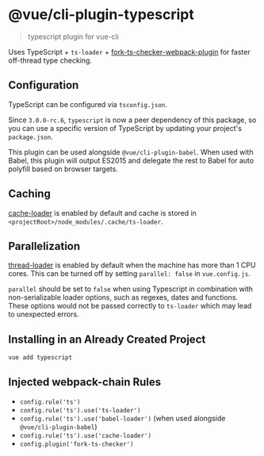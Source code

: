 # @vue/cli-plugin-typescript

> typescript plugin for vue-cli

Uses TypeScript + `ts-loader` + [fork-ts-checker-webpack-plugin](https://github.com/Realytics/fork-ts-checker-webpack-plugin) for faster off-thread type checking.

## Configuration

TypeScript can be configured via `tsconfig.json`.

Since `3.0.0-rc.6`, `typescript` is now a peer dependency of this package, so you can use a specific version of TypeScript by updating your project's `package.json`.

This plugin can be used alongside `@vue/cli-plugin-babel`. When used with Babel, this plugin will output ES2015 and delegate the rest to Babel for auto polyfill based on browser targets.

## Caching

[cache-loader](https://github.com/webpack-contrib/cache-loader) is enabled by default and cache is stored in `<projectRoot>/node_modules/.cache/ts-loader`.

## Parallelization

[thread-loader](https://github.com/webpack-contrib/thread-loader) is enabled by default when the machine has more than 1 CPU cores. This can be turned off by setting `parallel: false` in `vue.config.js`.

`parallel` should be set to `false` when using Typescript in combination with non-serializable loader options, such as regexes, dates and functions. These options would not be passed correctly to `ts-loader` which may lead to unexpected errors.

## Installing in an Already Created Project

```bash
vue add typescript
```

## Injected webpack-chain Rules

- `config.rule('ts')`
- `config.rule('ts').use('ts-loader')`
- `config.rule('ts').use('babel-loader')` (when used alongside `@vue/cli-plugin-babel`)
- `config.rule('ts').use('cache-loader')`
- `config.plugin('fork-ts-checker')`
